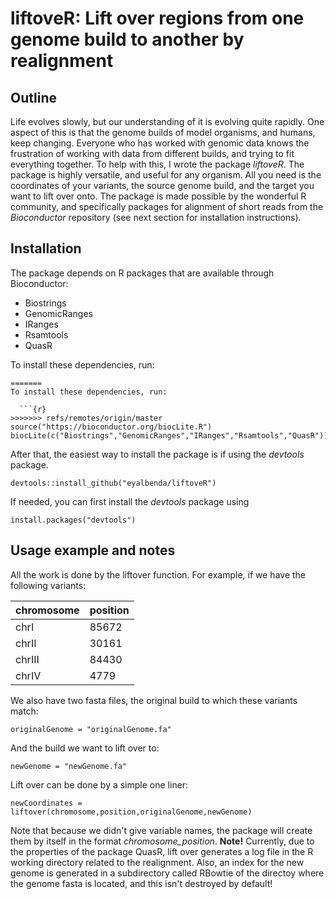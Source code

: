 # liftoveR:  Lift over regions from one genome build to another by realignment

## Outline

  Life evolves slowly, but our understanding of it is evolving quite rapidly. One aspect of this is that the genome builds of model organisms, and humans, keep changing. Everyone who has worked with genomic data knows the frustration of working with data from different builds, and trying to fit everything together. To help with this, I wrote the package *liftoveR*. The package is highly versatile, and useful for any organism. All you need is the coordinates of your variants, the source genome build, and the target you want to lift over onto. The package is made possible by the wonderful R community, and specifically packages for alignment of short reads from the *Bioconductor* repository (see next section for installation instructions).

## Installation

The package depends on R packages that are available through Bioconductor:

* Biostrings
* GenomicRanges
* IRanges
* Rsamtools
* QuasR

To install these dependencies, run:

```{r}
=======
To install these dependencies, run:

  ```{r}
>>>>>>> refs/remotes/origin/master
source("https://bioconductor.org/biocLite.R")
biocLite(c("Biostrings","GenomicRanges","IRanges","Rsamtools","QuasR"))
```

After that, the easiest way to install the package is if using the *devtools* package.

```{r}
devtools::install_github("eyalbenda/liftoveR")
```

If needed, you can first install the *devtools* package using

```{r}
install.packages("devtools")
```

## Usage example and notes

All the work is done by the liftover function.
For example, if we have the following variants:

  | chromosome  | position |
  | ------------- | ------------- |
  | chrI  | 85672  |
  | chrII  | 30161  |
  | chrIII  | 84430  |
  | chrIV  | 4779  |

  We also have two fasta files, the original build to which these variants match:

  ```{r}
originalGenome = "originalGenome.fa"
```

And the build we want to lift over to:


  ```{r}
newGenome = "newGenome.fa"
```

Lift over can be done by a simple one liner:
  ```{r}
newCoordinates = liftover(chromosome,position,originalGenome,newGenome)
```

Note that because we didn't give variable names, the package will create them by itself in the format *chromosome_position*.
**Note!** Currently, due to the properties of the package QuasR, lift over generates a log file in the R working directory related to the realignment. Also, an index for the new genome is generated in a subdirectory called RBowtie of the directoy where the genome fasta is located, and this isn't destroyed by default!
